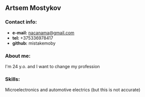 ## Artsem Mostykov

### Contact info:

+ **e-mail:** nacanama@gmail.com
+ **tel:** +375336978417
+ **github:** mistakemoby

### About me:
I'm 24 y.o. and I want to change my profession
### Skills:
Microelectronics and automotive electrics (but this is not accurate)